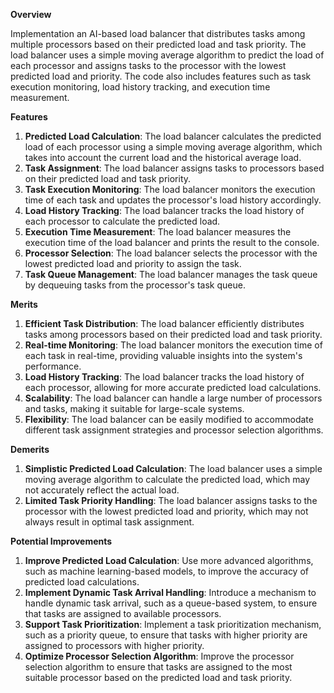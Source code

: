 **Overview**

Implementation an AI-based load balancer that distributes tasks among multiple processors based on their predicted load and task priority.
The load balancer uses a simple moving average algorithm to predict the load of each processor and assigns tasks to the processor with the lowest predicted load and priority.
The code also includes features such as task execution monitoring, load history tracking, and execution time measurement.

**Features**

1. **Predicted Load Calculation**: The load balancer calculates the predicted load of each processor using a simple moving average algorithm, which takes into account the current load and the historical average load.
2. **Task Assignment**: The load balancer assigns tasks to processors based on their predicted load and task priority.
3. **Task Execution Monitoring**: The load balancer monitors the execution time of each task and updates the processor's load history accordingly.
4. **Load History Tracking**: The load balancer tracks the load history of each processor to calculate the predicted load.
5. **Execution Time Measurement**: The load balancer measures the execution time of the load balancer and prints the result to the console.
6. **Processor Selection**: The load balancer selects the processor with the lowest predicted load and priority to assign the task.
7. **Task Queue Management**: The load balancer manages the task queue by dequeuing tasks from the processor's task queue.

**Merits**

1. **Efficient Task Distribution**: The load balancer efficiently distributes tasks among processors based on their predicted load and task priority.
2. **Real-time Monitoring**: The load balancer monitors the execution time of each task in real-time, providing valuable insights into the system's performance.
3. **Load History Tracking**: The load balancer tracks the load history of each processor, allowing for more accurate predicted load calculations.
4. **Scalability**: The load balancer can handle a large number of processors and tasks, making it suitable for large-scale systems.
5. **Flexibility**: The load balancer can be easily modified to accommodate different task assignment strategies and processor selection algorithms.

**Demerits**

1. **Simplistic Predicted Load Calculation**: The load balancer uses a simple moving average algorithm to calculate the predicted load, which may not accurately reflect the actual load.
2. **Limited Task Priority Handling**: The load balancer assigns tasks to the processor with the lowest predicted load and priority, which may not always result in optimal task assignment.

**Potential Improvements**

1. **Improve Predicted Load Calculation**: Use more advanced algorithms, such as machine learning-based models, to improve the accuracy of predicted load calculations.
2. **Implement Dynamic Task Arrival Handling**: Introduce a mechanism to handle dynamic task arrival, such as a queue-based system, to ensure that tasks are assigned to available processors.
3. **Support Task Prioritization**: Implement a task prioritization mechanism, such as a priority queue, to ensure that tasks with higher priority are assigned to processors with higher priority.
4. **Optimize Processor Selection Algorithm**: Improve the processor selection algorithm to ensure that tasks are assigned to the most suitable processor based on the predicted load and task priority.
